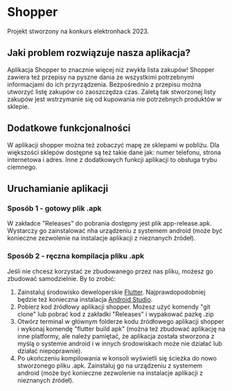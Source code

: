 # Shopper

Projekt stworzony na konkurs elektronhack 2023.

## Jaki problem rozwiązuje nasza aplikacja?

Aplikacja Shopper to znacznie więcej niż zwykła lista zakupów! Shopper zawiera też przepisy na pyszne dania ze wszystkimi 
potrzebnymi informacjami do ich przyrządzenia. Bezpośrednio z przepisu można utworzyć listę zakupów co zaoszczędza czas. Zaletą tak stworzonej listy zakupów jest wstrzymanie się od kupowania nie potrzebnych produktów w sklepie.

## Dodatkowe funkcjonalności

W aplikacji shopper można też zobaczyć mapę ze sklepami w pobliżu. Dla większości sklepów dostępne są też takie dane jak: numer telefonu, strona internetowa i adres. Inne z dodatkowych funkcji aplikacji to obsługa trybu ciemnego.


## Uruchamianie aplikacji

### Sposób 1 - gotowy plik .apk

W zakładce "Releases" do pobrania dostępny jest plik app-release.apk. Wystarczy go zainstalować nha urządzeniu z systemem android (może być konieczne zezwolenie na instalacje aplikacji z nieznanych źródeł).

### Sposób 2 - ręczna kompilacja pliku .apk

Jeśli nie chcesz korzystać ze zbudowanego przez nas pliku, możesz go zbudować samodzielnie. By to zrobić:
1. Zainstaluj środowisko deweloperskie [Flutter](https://docs.flutter.dev/get-started/install). Najprawdopodobniej będzie też konieczna instalacja [Android Studio](https://developer.android.com/studio).
2. Pobierz kod źródłowy aplikacji shopper. Możesz użyć komendy "git clone" lub pobrać kod z zakładki "Releases" i wypakować pazkę .zip
3. Otwórz terminal w głównym folderze kodu źródłowego aplikacji shopper i wykonaj komendę "flutter build apk" (można też zbudować aplikację na inne platformy, ale należy pamiętać, że aplikacja została stworzona z myślą o systemie android i w innych środowiskach może nie działać lub działać niepoprawnie).
4. Po ukończeniu kompilowania w konsoli wyświetli się ścieżka do nowo stworzonego pliku .apk. Zainstaluj go na urządzeniu z systemem android (może być konieczne zezwolenie na instalacje aplikacji z nieznanych źródeł).
